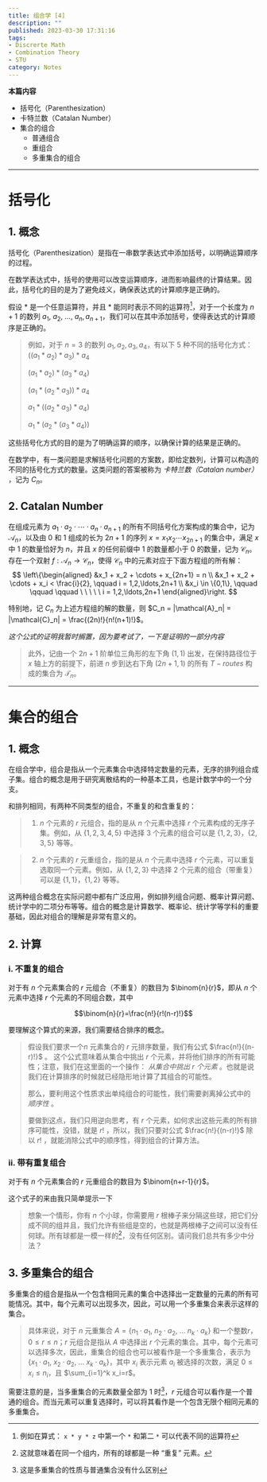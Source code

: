 ```yaml
---
title: 组合学 [4]
description: ""
published: 2023-03-30 17:31:16
tags:
- Discrerte Math
- Combination Theory
- STU
category: Notes
---
```


**本篇内容**
- 括号化（Parenthesization）
- 卡特兰数（Catalan Number）
- 集合的组合
  - 普通组合
  - 重组合
  - 多重集合的组合

<!--more-->

---


# 括号化
## 1. 概念
括号化（Parenthesization）是指在一串数学表达式中添加括号，以明确运算顺序的过程。

在数学表达式中，括号的使用可以改变运算顺序，进而影响最终的计算结果。因此，括号化的目的是为了避免歧义，确保表达式的计算顺序是正确的。

假设 $*$ 是一个任意运算符，并且 $*$ 能同时表示不同的运算符[^1]，对于一个长度为 $n+1$ 的数列 $a_1,\ a_2,\ \dots,\ a_n, a_{n+1}$，我们可以在其中添加括号，使得表达式的计算顺序是正确的。

>例如，对于 $n = 3$ 的数列 $a_1, a_2, a_3, a_4$，有以下 $5$ 种不同的括号化方式：
>$((a_1 \ast a_2) \ast a_3) \ast a_4$
>
>$(a_1 \ast a_2) \ast (a_3 \ast a_4)$
>
>$(a_1 \ast (a_2 \ast a_3)) \ast a_4$
>
>$a_1 \ast ((a_2 \ast a_3) \ast a_4)$
>
>$a_1 \ast (a_2 \ast (a_3 \ast a_4))$

这些括号化方式的目的是为了明确运算的顺序，以确保计算的结果是正确的。

在数学中，有一类问题是求解括号化问题的方案数，即给定数列，计算可以构造的不同的括号化方式的数量。这类问题的答案被称为 *卡特兰数（Catalan number）* ，记为 $C_n$。

[^1]: 例如在算式： ` x * y * z ` 中第一个 `*` 和第二 `*` 可以代表不同的运算符

## 2. Catalan Number

在组成元素为 $a_1 \cdot a_2 \cdot \cdots \cdot a_n \cdot a_{n+1}$ 的所有不同括号化方案构成的集合中，记为 $\mathcal{A}_n$，以及由 $0$ 和 $1$ 组成的长为 $2n+1$ 的序列 $x = x_1x_2 \cdots x_{2n+1}$ 的集合中，满足 $x$ 中 $1$ 的数量恰好为 $n$，并且 $x$ 的任何前缀中 $1$ 的数量都小于 $0$ 的数量，记为 $\mathcal{C}_n$。存在一个双射 $f: \mathcal{A}_n \rightarrow \mathcal{C}_n$，使得 $\mathcal{C}_n$ 中的元素对应于下面方程组的所有解：
$$
\left\{\begin{aligned} &x_1 + x_2 + \cdots + x_{2n+1} = n \\ 
&x_1 + x_2 + \cdots + x_i < \frac{i}{2}, \qquad i = 1,2,\ldots,2n+1 \\
&x_i \in \{0,1\}, \qquad \qquad \qquad \ \ \ \ \   i = 1,2,\ldots,2n+1 \end{aligned}\right.
$$

特别地，记 $C_n$ 为上述方程组的解的数量，则 $C_n = |\mathcal{A}_n| = |\mathcal{C}_n| = \frac{(2n)!}{n!(n+1)!}$。

*这个公式的证明我暂时搁置，因为要考试了，一下是证明的一部分内容*
>此外，记由一个 $2n+1$ 阶单位三角形的左下角 $(1,1)$ 出发，在保持路径位于 $x$ 轴上方的前提下，前进 $n$ 步到达右下角 $(2n+1,1)$ 的所有 $T-routes$ 构成的集合为 $\mathcal{T}_n$。


---

# 集合的组合
## 1. 概念
在组合学中，组合是指从一个元素集合中选择特定数量的元素，无序的排列组合成子集。组合的概念是用于研究离散结构的一种基本工具，也是计数学中的一个分支。

和排列相同，有两种不同类型的组合，不重复的和含重复的：

>1.  $n$ 个元素的 $r$ 元组合，指的是从 $n$ 个元素中选择 $r$ 个元素构成的无序子集。例如，从 $\{1,2,3,4,5\}$ 中选择 $3$ 个元素的组合可以是 $\{1,2,3\}$，$\{2,3,5\}$ 等等。
>

>2.  $n$ 个元素的 $r$ 元重组合，指的是从 $n$ 个元素中选择 $r$ 个元素，可以重复选取同一个元素。例如，从 $\{1,2,3\}$ 中选择 $2$ 个元素的组合（带重复）可以是 $\{1,1\}$，$\{1,2\}$ 等等。


这两种组合概念在实际问题中都有广泛应用，例如排列组合问题、概率计算问题、统计学中的二项分布等等。组合的概念是计算数学、概率论、统计学等学科的重要基础，因此对组合的理解是非常有意义的。

## 2. 计算

### i. 不重复的组合
对于有 $n$ 个元素集合的 $r$ 元组合（不重复）的数目为 $\binom{n}{r}$，即从 $n$ 个元素中选择 $r$ 个元素的不同组合数，其中

$$\binom{n}{r}=\frac{n!}{r!(n-r)!}$$

要理解这个算式的来源，我们需要结合排序的概念。
>假设我们要求一个$n$ 元素集合的 $r$ 元排序数量，我们有公式 $\frac{n!}{(n-r)!}$ 。
>这个公式意味着从集合中挑出 $r$ 个元素，并将他们排序的所有可能性；注意，我们在这里面的一个操作： *从集合中挑出 $r$ 个元素* 。也就是说我们在计算排序的时候就已经隐形地计算了其组合的可能性。
>
>那么，要利用这个性质求出单纯组合的可能性，我们需要剥离掉公式中的 *顺序性* 。
>
>要做到这点，我们只用逆向思考，有 $r$ 个元素，如何求出这些元素的所有排序可能性，没错，就是 $r!$ ，所以，我们只要对公式 $\frac{n!}{(n-r)!}$ 除以  $r!$ ，就能消除公式中的顺序性，得到组合的计算方法。


### ii. 带有重复组合
对于有 $n$ 个元素集合的 $r$ 元重组合的数目为 $\binom{n+r-1}{r}$。

这个式子的来由我只简单提示一下
>想象一个情形，你有 $n$ 个小球，你需要用 $r$ 根棒子来分隔这些球，把它们分成不同的组并且，我们允许有些组是空的，也就是两根棒子之间可以没有任何球。所有球都是一模一样的[^2]，没有任何区别。请问我们总共有多少中分法？

[^2]: 这就意味着在同一个组内，所有的球都是一种 “重复” 元素。


## 3. 多重集合的组合
多重集合的组合是指从一个包含相同元素的集合中选择出一定数量的元素的所有可能情况。其中，每个元素可以出现多次，因此，可以用一个多重集合来表示这样的集合。

>具体来说，对于 $n$ 元重集合 $A=\{n_1\cdot a_1,\ n_2\cdot a_2,\ \ldots\  n_k\cdot a_k\}$ 和一个整数$r$，$0\leq r\leq n$；$r$ 元组合是指从 $A$ 中选择出 $r$ 个元素的集合。其中，每个元素可以选择多次，因此，重集合的组合也可以被看作是一个多重集合，表示为 $\{x_1\cdot a_1,\ x_2\cdot a_2,\ \ldots\ x_k\cdot a_k\}$，其中 $x_i$ 表示元素 $a_i$ 被选择的次数，满足 $0\leq x_i\leq n_i$，且 $\sum_{i=1}^k x_i=r$。

需要注意的是，当多重集合的元素数量全部为 $1$ 时[^3]，$r$ 元组合可以看作是一个普通的组合。而当元素可以重复选择时，可以将其看作是一个包含无限个相同元素的多重集合。


[^3]: 这是多重集合的性质与普通集合没有什么区别

